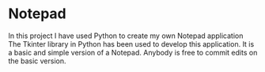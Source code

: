 # Notepad
In this project I have used Python to create my own Notepad application
The Tkinter library in Python has been used to develop this application.
It is a basic and simple version of a Notepad.
Anybody is free to commit edits on the basic version.
